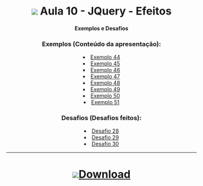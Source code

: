 <h1 align="center">
    <img src="https://img.icons8.com/ios-filled/38/343a40/jquery.png"> Aula 10 - JQuery - Efeitos
</h1>

<div align="center">

#### Exemplos e Desafios


### Exemplos (Conteúdo da apresentação):
<div>
    <li><a href="#">Exemplo 44</a></li>
    <li><a href="#">Exemplo 45</a></li>
    <li><a href="#">Exemplo 46</a></li>
    <li><a href="#">Exemplo 47</a></li>
    <li><a href="#">Exemplo 48</a></li>
    <li><a href="#">Exemplo 49</a></li>
    <li><a href="#">Exemplo 50</a></li>
    <li><a href="#">Exemplo 51</a></li>
</div>


### Desafios (Desafios feitos):
<div>
    <li><a href="#">Desafio 28</a></li>
    <li><a href="#">Desafio 29</a></li>
    <li><a href="#">Desafio 30</a></li>
</div>


<div>

<hr>

<h1 align="center">
    <a href="https://github.com/RenanSN/Aulas-de-JavaScript/releases/download/Aula-10/10.-.JQuery.-.Efeitos.rar"><img src="https://img.icons8.com/wired/34/000000/downloads-folder.png">Download</a>  
</h1>

